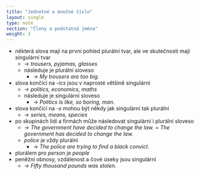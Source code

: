 ```yaml
---
title: "Jednotné a množné číslo"
layout: single
type: note
section: "Členy a podstatná jména"
weight: 3
---
```

- některá slova mají na první pohled plurální tvar, ale ve skutečnosti mají singulární tvar
    - -> _trousers, pyjamas, glasses_
    - následuje je plurální sloveso
        - -> _My trousers are too big._
- slova končící na _-ics_ jsou v naprosté většině singulární
    - -> _politics, economics, maths_
    - následuje je singulární sloveso
        - -> _Politics is like, so boring, man._
- slova končící na _-s_ mohou být někdy jak singulární tak plurální
    - -> _series, means, species_
- po skupinách lidí a firmách může následovat singulární i plurální sloveso
    - -> _The government have decided to change the law._ = _The government has decided to change the law._
    - _police_ je vždy plurální
        - -> _The police are trying to find a black convict._
- plurálem pro _person_ je _people_
- peněžní obnosy, vzdálenost a čové úseky jsou singulární
    - -> _Fifty thousand pounds was stolen._